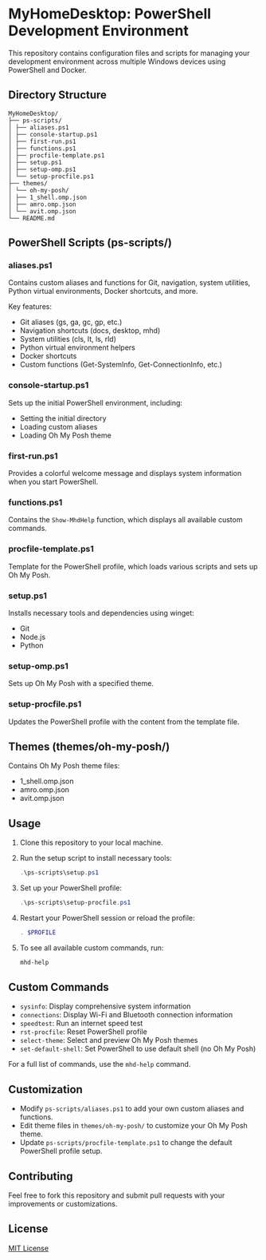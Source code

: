 # MyHomeDesktop: PowerShell Development Environment

This repository contains configuration files and scripts for managing your development environment across multiple Windows devices using PowerShell and Docker.

## Directory Structure
```
MyHomeDesktop/
├── ps-scripts/
│ ├── aliases.ps1
│ ├── console-startup.ps1
│ ├── first-run.ps1
│ ├── functions.ps1
│ ├── procfile-template.ps1
│ ├── setup.ps1
│ ├── setup-omp.ps1
│ └── setup-procfile.ps1
├── themes/
│ └── oh-my-posh/
│ ├── 1_shell.omp.json
│ ├── amro.omp.json
│ └── avit.omp.json
└── README.md
```
## PowerShell Scripts (ps-scripts/)

### aliases.ps1
Contains custom aliases and functions for Git, navigation, system utilities, Python virtual environments, Docker shortcuts, and more.

Key features:
- Git aliases (gs, ga, gc, gp, etc.)
- Navigation shortcuts (docs, desktop, mhd)
- System utilities (cls, lt, ls, rld)
- Python virtual environment helpers
- Docker shortcuts
- Custom functions (Get-SystemInfo, Get-ConnectionInfo, etc.)

### console-startup.ps1
Sets up the initial PowerShell environment, including:
- Setting the initial directory
- Loading custom aliases
- Loading Oh My Posh theme

### first-run.ps1
Provides a colorful welcome message and displays system information when you start PowerShell.

### functions.ps1
Contains the `Show-MhdHelp` function, which displays all available custom commands.

### procfile-template.ps1
Template for the PowerShell profile, which loads various scripts and sets up Oh My Posh.

### setup.ps1
Installs necessary tools and dependencies using winget:
- Git
- Node.js
- Python

### setup-omp.ps1
Sets up Oh My Posh with a specified theme.

### setup-procfile.ps1
Updates the PowerShell profile with the content from the template file.

## Themes (themes/oh-my-posh/)

Contains Oh My Posh theme files:
- 1_shell.omp.json
- amro.omp.json
- avit.omp.json

## Usage

1. Clone this repository to your local machine.

2. Run the setup script to install necessary tools:
   ```powershell
   .\ps-scripts\setup.ps1
   ```

3. Set up your PowerShell profile:
   ```powershell
   .\ps-scripts\setup-procfile.ps1
   ```

4. Restart your PowerShell session or reload the profile:
   ```powershell
   . $PROFILE
   ```

5. To see all available custom commands, run:
   ```powershell
   mhd-help
   ```

## Custom Commands

- `sysinfo`: Display comprehensive system information
- `connections`: Display Wi-Fi and Bluetooth connection information
- `speedtest`: Run an internet speed test
- `rst-procfile`: Reset PowerShell profile
- `select-theme`: Select and preview Oh My Posh themes
- `set-default-shell`: Set PowerShell to use default shell (no Oh My Posh)

For a full list of commands, use the `mhd-help` command.

## Customization

- Modify `ps-scripts/aliases.ps1` to add your own custom aliases and functions.
- Edit theme files in `themes/oh-my-posh/` to customize your Oh My Posh theme.
- Update `ps-scripts/procfile-template.ps1` to change the default PowerShell profile setup.

## Contributing

Feel free to fork this repository and submit pull requests with your improvements or customizations.

## License

[MIT License](LICENSE)